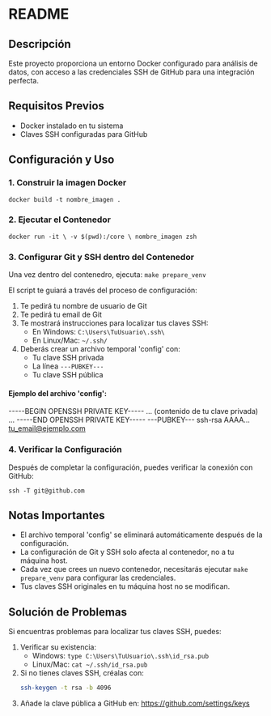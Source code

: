# README

## Descripción
Este proyecto proporciona un entorno Docker configurado para análisis de datos, con acceso a las credenciales SSH de GitHub para una integración perfecta.

## Requisitos Previos
- Docker instalado en tu sistema
- Claves SSH configuradas para GitHub

## Configuración y Uso

### 1. Construir la imagen Docker
`docker build -t nombre_imagen .`

### 2. Ejecutar el Contenedor
`docker run -it \
-v $(pwd):/core \
nombre_imagen zsh`

### 3. Configurar Git y SSH dentro del Contenedor
Una vez dentro del contenedro, ejecuta:
`make prepare_venv`

El script te guiará a través del proceso de configuración:
1. Te pedirá tu nombre de usuario de Git
2. Te pedirá tu email de Git
3. Te mostrará instrucciones para localizar tus claves SSH:
   - En Windows: `C:\Users\TuUsuario\.ssh\`
   - En Linux/Mac: `~/.ssh/`
4. Deberás crear un archivo temporal 'config' con:
   - Tu clave SSH privada
   - La línea `---PUBKEY---`
   - Tu clave SSH pública

#### Ejemplo del archivo 'config':

-----BEGIN OPENSSH PRIVATE KEY-----
... (contenido de tu clave privada) ...
-----END OPENSSH PRIVATE KEY-----
---PUBKEY---
ssh-rsa AAAA... tu_email@ejemplo.com


### 4. Verificar la Configuración
Después de completar la configuración, puedes verificar la conexión con GitHub:

`ssh -T git@github.com`


## Notas Importantes
- El archivo temporal 'config' se eliminará automáticamente después de la configuración.
- La configuración de Git y SSH solo afecta al contenedor, no a tu máquina host.
- Cada vez que crees un nuevo contenedor, necesitarás ejecutar `make prepare_venv` para configurar las credenciales.
- Tus claves SSH originales en tu máquina host no se modifican.

## Solución de Problemas
Si encuentras problemas para localizar tus claves SSH, puedes:
1. Verificar su existencia:
   - Windows: `type C:\Users\TuUsuario\.ssh\id_rsa.pub`
   - Linux/Mac: `cat ~/.ssh/id_rsa.pub`
2. Si no tienes claves SSH, créalas con:
   ```bash
   ssh-keygen -t rsa -b 4096
   ```
3. Añade la clave pública a GitHub en: https://github.com/settings/keys